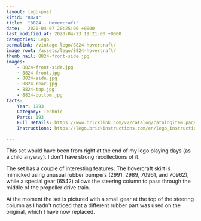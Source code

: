 ```yaml
---
layout: lego-post
kitid: "8824"
title:  "8824 - Hovercraft"
date:   2020-04-07 20:25:00 +0000
last_modified_at: 2020-04-23 19:21:00 +0000
categories: Lego
permalink: /vintage-lego/8824-hovercraft/
image_root: /assets/lego/8824-hovercraft/
thumb_nail: 8824-front-side.jpg
images:
    - 8824-front-side.jpg
    - 8824-front.jpg
    - 8824-side.jpg
    - 8824-rear.jpg
    - 8824-top.jpg
    - 8824-bottom.jpg    
facts:
    Year: 1993
    Category: Technic
    Parts: 193
    Full Details: https://www.bricklink.com/v2/catalog/catalogitem.page?S=8824-1#T=I
    Instructions: https://lego.brickinstructions.com/en/lego_instructions/set/8824/hovercraft

---
```


This set would have been from right at the end of my lego playing days (as a child anyway). I don't have strong recollections of it.

The set has a couple of interesting features: The hovercraft skirt is mimicked using unusual rubber bumpers (2991. 2989, 70961, and 70962), while a special gear (6542) allows the steering column to pass through the middle of the propeller drive train.

At the moment the set is pictured with a small gear at the top of the steering column as I hadn't noticed that a different rubber part was used on the original, which I have now replaced.